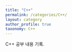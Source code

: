 ```yaml
---
title: "C++"
permalink: /categories/C++/
layout: category
author_profile: true
taxonomy: C++
---
```


C++ 공부 내용 기록.